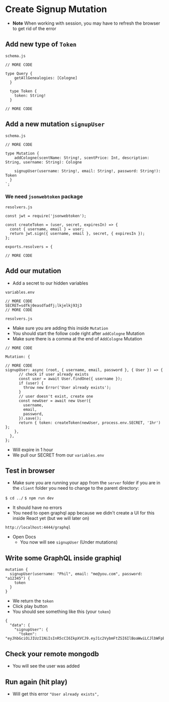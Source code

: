 # Create Signup Mutation
* **Note** When working with session, you may have to refresh the browser to get rid of the error

## Add new type of `Token`

`schema.js`

```
// MORE CODE

type Query {
    getAllGenealogies: [Cologne]
  }

  type Token {
    token: String!
  }

// MORE CODE
```

## Add a new mutation `signupUser`

`schema.js`

```
// MORE CODE

type Mutation {
    addCologne(scentName: String!, scentPrice: Int, description: String, username: String): Cologne

    signupUser(username: String!, email: String!, password: String!): Token
  }
`;
```

### We need `jsonwebtoken` package

`resolvers.js`

```
const jwt = require('jsonwebtoken');

const createToken = (user, secret, expiresIn) => {
  const { username, email } = user;
  return jwt.sign({ username, email }, secret, { expiresIn });
};

exports.resolvers = {

// MORE CODE
```

## Add our mutation
* Add a secret to our hidden variables

`variables.env`

```
// MORE CODE
SECRET=sdfkj0easdfadfj;lkjelkj93j3
// MORE CODE
```

`resolvers.js`

* Make sure you are adding this inside `Mutation`
* You should start the follow code right after `addCologne` Mutation
* Make sure there is a comma at the end of `AddCologne` Mutation

```
// MORE CODE

Mutation: {

// MORE CODE
signupUser: async (root, { username, email, password }, { User }) => {
      // check if user already exists
      const user = await User.findOne({ username });
      if (user) {
        throw new Error('User already exists');
      }
      // user doesn't exist, create one
      const newUser = await new User({
        username,
        email,
        password,
      }).save();
      return { token: createToken(newUser, process.env.SECRET, '1hr') };
    },
  },
};

```

* Will expire in 1 hour
* We pull our SECRET from our `variables.env`

## Test in browser
* Make sure you are running your app from the `server` folder if you are in the `client` folder you need to change to the parent directory:

`$ cd ../`
`$ npm run dev`

* It should have no errors
* You need to open graphql app because we didn't create a UI for this inside React yet (but we will later on)

`http://localhost:4444/graphql`

* Open Docs
    - You now will see `signupUser` (Under mutations)

## Write some GraphQL inside graphiql

```
mutation {
  signupUser(username: "Phil", email: "me@you.com", password: "a12345") {
    token
  }
}
```

* We return the `token`
* Click play button
* You should see something like this (your `token`)

```
{
  "data": {
    "signupUser": {
      "token": "eyJhbGciOiJIUzI1NiIsInR5cCI6IkpXVCJ9.eyJ1c2VybmFtZSI6IlBoaWwiLCJlbWFpbCI6Im1lQHlvdS5jb20iLCJpYXQiOjE1MzQ3MjA2MTEsImV4cCI6MTUzNDcyNDIxMX0.B_BcJvfgbqu9RmML85c2075IZy0xATBuOrsR9SIP0HA"
```

## Check your remote mongodb 
* You will see the user was added

## Run again (hit play)
* Will get this error `"User already exists",`


